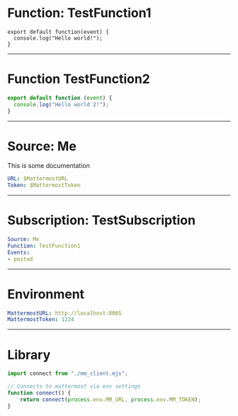 # Function: TestFunction1

```
export default function(event) {
  console.log("Hello world!");
}
```

------
# Function TestFunction2

```javascript
export default function (event) {
  console.log("Hello world 2!");
}
```
---
# Source: Me
This is some documentation

```yaml
URL: $MattermostURL
Token: $MattermostToken
```
---
# Subscription: TestSubscription
```yaml
Source: Me
Function: TestFunction1
Events: 
- posted
```

---
# Environment

```yaml
MattermostURL: http://localhost:8065
MattermostToken: 1234
```

---
# Library

```javascript
import connect from "./mm_client.mjs";

// Connects to mattermost via env settings
function connect() {
    return connect(process.env.MM_URL, process.env.MM_TOKEN);
}
```